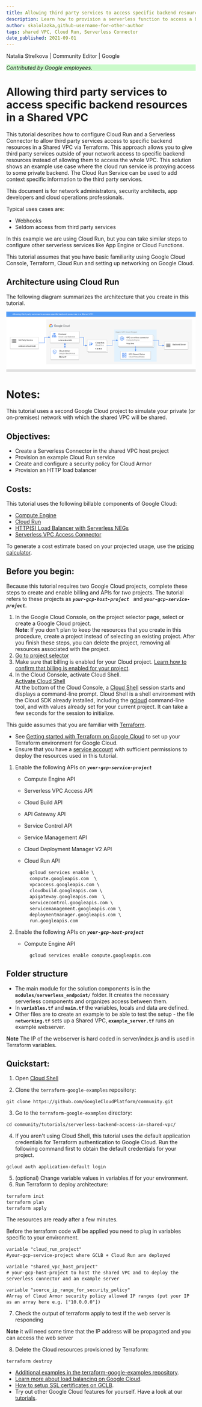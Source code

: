 ```yaml
---
title: Allowing third party services to access specific backend resources in a Shared VPC
description: Learn how to provision a serverless function to access a backend ressource in a Shared VPC using Terraform scripts.
author: skalolazka,github-username-for-other-author
tags: shared VPC, Cloud Run, Serverless Connector
date_published: 2021-09-01
---
```


Natalia Strelkova | Community Editor | Google
<p style="background-color:#CAFACA;"><i>Contributed by Google employees.</i></p>

# Allowing third party services to access specific backend resources in a Shared VPC

This tutorial describes how to configure Cloud Run and a Serverless Connector to allow third party services access to specific backend resources in a Shared VPC via Terraform. This approach allows you to give third party services outside of your network access to specific backend resources instead of allowing them to access the whole VPC. This solution shows an example use case where the cloud run service is proxying access to some private backend. The Cloud Run Service can be used to add context specific information to the third party services. 

This document is for network administrators, security architects, app developers and cloud operations professionals.

Typical uses cases are: 

* Webhooks 
* Seldom access from third party services 

In this example we are using Cloud Run, but you can take similar steps to configure other serverless services like App Engine or Cloud Functions.

This tutorial assumes that you have basic familiarity using Google Cloud Console, Terraform, Cloud Run and setting up networking on Google Cloud. 


## Architecture using Cloud Run 

The following diagram summarizes the architecture that you create in this tutorial.

![Architecture](./image1.png)


# Notes:

This tutorial uses a second Google Cloud project to simulate your private (or on-premises) network with which the shared VPC will be shared. 


## Objectives:

* Create a Serverless Connector in the shared VPC host project
* Provision an example Cloud Run service
* Create and configure a security policy for Cloud Armor
* Provision an HTTP load balancer

## Costs:

This tutorial uses the following billable components of Google Cloud:

* [Compute Engine](https://cloud.google.com/compute/pricing)
* [Cloud Run](https://cloud.google.com/run/pricing)
* [HTTP(S) Load Balancer with Serverless NEGs](https://cloud.google.com/vpc/network-pricing)
* [Serverless VPC Access Connector](https://cloud.google.com/vpc/pricing)

To generate a cost estimate based on your projected usage, use the [pricing calculator](https://cloud.google.com/products/calculator).

## Before you begin:

Because this tutorial requires two Google Cloud projects, complete these steps to create and enable billing and APIs for _two_ projects. The tutorial refers to these projects as <strong><code><em>your-gcp-host-project </em></code></strong> and <strong><code><em>your-gcp-service-project</em></code></strong>.

1. In the Google Cloud Console, on the project selector page, select or create a Google Cloud project. \
**Note**: If you don't plan to keep the resources that you create in this procedure, create a project instead of selecting an existing project. After you finish these steps, you can delete the project, removing all resources associated with the project.
2. [Go to project selector](https://console.cloud.google.com/projectselector2/home/dashboard)
3. Make sure that billing is enabled for your Cloud project. [Learn how to confirm that billing is enabled for your project](https://cloud.google.com/billing/docs/how-to/modify-project).
4. In the Cloud Console, activate Cloud Shell. \
[Activate Cloud Shell \
](https://console.cloud.google.com/?cloudshell=true)At the bottom of the Cloud Console, a [Cloud Shell](https://cloud.google.com/shell/docs/features) session starts and displays a command-line prompt. Cloud Shell is a shell environment with the Cloud SDK already installed, including the [gcloud](https://cloud.google.com/sdk/gcloud) command-line tool, and with values already set for your current project. It can take a few seconds for the session to initialize.

This guide assumes that you are familiar with [Terraform](https://cloud.google.com/docs/terraform). 

* See [Getting started with Terraform on Google Cloud](https://cloud.google.com/community/tutorials/getting-started-on-gcp-with-terraform) to set up your Terraform environment for Google Cloud.
* Ensure that you have a [service account](https://cloud.google.com/iam/docs/creating-managing-service-accounts) with sufficient permissions to deploy the resources used in this tutorial.

1. Enable the following APIs on <strong><code><em>your-gcp-service-project</em></code></strong>

    * Compute Engine API
    * Serverless VPC Access API
    * Cloud Build API
    * API Gateway API
    * Service Control API
    * Service Management API
    * Cloud Deployment Manager V2 API
    * Cloud Run API

            gcloud services enable \
            compute.googleapis.com  \
            vpcaccess.googleapis.com \
            cloudbuild.googleapis.com \
            apigateway.googleapis.com  \
            servicecontrol.googleapis.com \
            servicemanagement.googleapis.com \
            deploymentmanager.googleapis.com \
            run.googleapis.com

2. Enable the following APIs on <strong><code><em>your-gcp-host-project</em></code></strong>

    * Compute Engine API

            gcloud services enable compute.googleapis.com 

## Folder structure

* The main module for the solution components is in the <strong> <code>modules/serverless_endpoint/</code></strong> folder. It creates the necessary serverless components and organizes access between them.
* In<strong> <code>variables.tf</code> </strong>and<strong> <code>main.tf</code> </strong>the<strong> </strong>variables, locals and data are defined.
* Other files are to create an example to be able to test the setup - the file <strong><code>networking.tf</code></strong> sets up a Shared VPC,<strong> <code>example_server.tf</code> </strong>runs an example webserver.


**Note** The IP of the webserver is hard coded in server/index.js and is used in Terraform variables.

## Quickstart:

1. Open [Cloud Shell](https://console.cloud.google.com/cloudshell)

2. Clone the `terraform-google-examples` repository:

```
git clone https://github.com/GoogleCloudPlatform/community.git

```
3. Go to the `terraform-google-examples` directory:

```
cd community/tutorials/serverless-backend-access-in-shared-vpc/
```
 4. If you aren't using Cloud Shell, this tutorial uses the default application credentials for Terraform authentication to Google Cloud. Run the following command first to obtain the default credentials for your project.

```
gcloud auth application-default login
```
5. (optional) Change variable values in variables.tf for your environment.
6. Run Terraform to deploy architecture:
```
terraform init
terraform plan
terraform apply
```
The resources are ready after a few minutes.

Before the terraform code will be applied you need to plug in variables specific to your environment. 

```
variable "cloud_run_project"
#your-gcp-service-project where GCLB + Cloud Run are deployed
```

```
variable "shared_vpc_host_project"
# your-gcp-host-project to host the shared VPC and to deploy the serverless connector and an example server
```

```
variable "source_ip_range_for_security_policy"
#Array of Cloud Armor security policy allowed IP ranges (put your IP as an array here e.g. ["10.0.0.0"])
```
7. Check the output of terraform apply to test if the web server is responding 

**Note** it will need some time that the IP address will be propagated and you can access the web server

8. Delete the Cloud resources provisioned by Terraform:

```
terraform destroy
```

* [Additional examples in the terraform-google-examples repository](https://github.com/GoogleCloudPlatform/terraform-google-examples).
* [Learn more about load balancing on Google Cloud](https://cloud.google.com/compute/docs/load-balancing).
* [How to setup SSL certificates on GCLB](https://cloud.google.com/load-balancing/docs/ssl-certificates).
* Try out other Google Cloud features for yourself. Have a look at our [tutorials](https://cloud.google.com/docs/tutorials).

